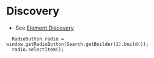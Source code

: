 # Discovery 
* See [Element Discovery](element-discovery.md)

```
  RadioButton radio = window.getRadioButton(Search.getBuilder(1).build());
  radio.selectItem();
```